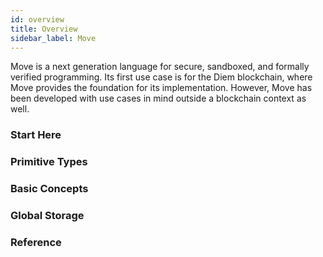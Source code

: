 ```yaml
---
id: overview
title: Overview
sidebar_label: Move
---
```


Move is a next generation language for secure, sandboxed, and formally verified programming. Its first use case is for the Diem blockchain, where Move provides the foundation for its implementation. However, Move has been developed with use cases in mind outside a blockchain context as well.

### Start Here

<CardsWrapper>
  <SimpleTextCard
    icon="img/introduction-to-move.svg"
    iconDark="img/introduction-to-move-dark.svg"
    overlay="Understand Move’s background, current status and architecture"
    title="Introduction"
    to="/docs/move/move-introduction"
  />
  <SimpleTextCard
    icon="img/modules-and-scripts.svg"
    iconDark="img/modules-and-scripts-dark.svg"
    overlay="Understand Move’s two different types of programs: Modules and Scripts"
    title="Modules and Scripts"
    to="/docs/move/move-modules-and-scripts"
  />
  <SimpleTextCard
    icon="img/placeholder.svg"
    iconDark="img/placeholder-dark.svg"
    overlay="Play with Move directly as you create coins with the language"
    title="First Tutorial: Creating Coins"
    to="/docs/move/move-tutorial-creating-coins"
  />
</CardsWrapper>

### Primitive Types

<CardsWrapper>
  <SimpleTextCard
    icon="img/integers-bool.svg"
    iconDark="img/integers-bool-dark.svg"
    overlay="Move supports three unsigned integer types: u8, u64, and u128"
    title="Integers"
    to="/docs/move/move-integers"
  />
  <SimpleTextCard
    icon="img/integers-bool.svg"
    iconDark="img/integers-bool-dark.svg"
    overlay="bool is Move's primitive type for boolean true and false values."
    title="Bool"
    to="/docs/move/move-bool"
  />
  <SimpleTextCard
    icon="img/address.svg"
    iconDark="img/address-dark.svg"
    overlay="address is a built-in type in Move that is used to represent locations in global storage"
    title="Address"
    to="/docs/move/move-address"
  />
  <SimpleTextCard
    icon="img/vector.svg"
    iconDark="img/vector-dark.svg"
    overlay="vector<T> is the only primitive collection type provided by Move"
    title="Vector"
    to="/docs/move/move-vector"
  />
  <SimpleTextCard
    icon="img/signer.svg"
    iconDark="img/signer-dark.svg"
    overlay="signer is a built-in Move resource type. A signer is a capability that allows the holder to act on behalf of a particular address"
    title="Signer"
    to="/docs/move/move-signer"
  />
  <SimpleTextCard
    icon="img/move-references.svg"
    iconDark="img/move-references-dark.svg"
    overlay="Move has two types of references: immutable & and mutable &mut"
    title="References"
    to="/docs/move/move-references"
  />
  <SimpleTextCard
    icon="img/tuples.svg"
    iconDark="img/tuples-dark.svg"
    overlay="In order to support multiple return values, Move has tuple-like expressions. We can consider unit() to be an empty tuple"
    title="Tuples and Unit"
    to="/docs/move/move-tuples-and-unit"
  />
</CardsWrapper>

### Basic Concepts

<CardsWrapper>
  <SimpleTextCard
    icon="img/local-variables-and-scopes.svg"
    iconDark="img/local-variables-and-scopes-dark.svg"
    overlay="Local variables in Move are lexically (statically) scoped"
    title="Local Variables and Scopes"
    to="/docs/move/move-variables"
  />
  <SimpleTextCard
    icon="img/abort-and-return.svg"
    iconDark="img/abort-and-return-dark.svg"
    overlay="return and abort are two control flow constructs that end execution, one for the current function and one for the entire transaction"
    title="Abort & Assert"
    to="/docs/move/move-abort-and-assert"
  />
  <SimpleTextCard
    icon="img/conditionals.svg"
    iconDark="img/conditionals-dark.svg"
    overlay="An if expression specifies that some code should only be evaluated if a certain condition is true"
    title="Conditionals"
    to="/docs/move/move-conditionals"
  />
  <SimpleTextCard
    icon="img/loops.svg"
    iconDark="img/loops-dark.svg"
    overlay="Move offers two constructs for looping: while and loop"
    title="While and Loop"
    to="/docs/move/move-while-and-loop"
  />
  <SimpleTextCard
    icon="img/functions.svg"
    iconDark="img/functions-dark.svg"
    overlay="Function syntax in Move is shared between module functions and script functions"
    title="Functions"
    to="/docs/move/move-functions"
  />
  <SimpleTextCard
    icon="img/structs-and-resources.svg"
    iconDark="img/structs-and-resources-dark.svg"
    overlay="A struct is a user-defined data structure containing typed fields. A resource is a kind of struct that cannot be copied and cannot be dropped"
    title="Structs and Resources"
    to="/docs/move/move-structs-and-resources"
  />
  <SimpleTextCard
    icon="img/constants.svg"
    iconDark="img/constants-dark.svg"
    overlay="Constants are a way of giving a name to shared, static values inside of a module or script"
    title="Constants"
    to="/docs/move/move-constants"
  />
  <SimpleTextCard
    icon="img/generics.svg"
    iconDark="img/generics-dark.svg"
    overlay="Generics can be used to define functions and structs over different input data types"
    title="Generics"
    to="/docs/move/move-generics"
  />
  <SimpleTextCard
    icon="img/equality.svg"
    iconDark="img/equality-dark.svg"
    overlay="Move supports two equality operations == and !="
    title="Equality"
    to="/docs/move/move-equality"
  />
  <SimpleTextCard
    icon="img/uses-and-aliases.svg"
    iconDark="img/uses-and-aliases-dark.svg"
    overlay="The use syntax can be used to create aliases to members in other modules"
    title="Uses & Aliases"
    to="/docs/move/move-uses-and-aliases"
  />
</CardsWrapper>

### Global Storage

<CardsWrapper>
  <SimpleTextCard
    icon="img/intro-to-global-storage.svg"
    iconDark="img/intro-to-global-storage-dark.svg"
    overlay="The purpose of Move programs is to read from and write to persistent global storage"
    title="Global Storage Structure"
    to="/docs/move/move-global-storage-structure"
  />
  <SimpleTextCard
    icon="img/intro-to-global-storage.svg"
    iconDark="img/intro-to-global-storage-dark.svg"
    overlay="Move programs can create, delete, and update resources in global storage using five instructions"
    title="Global Storage Operators"
    to="/docs/move/move-global-storage-operators"
  />
</CardsWrapper>

### Reference

<CardsWrapper>
  <SimpleTextCard
    icon="img/standard-library.svg"
    iconDark="img/standard-library-dark.svg"
    overlay="The Move standard library exposes interfaces that implement functionality on vectors, option types, error codes and fixed-point numbers"
    title="Standard Library"
    to="/docs/move/move-standard-library"
  />
  <SimpleTextCard
    icon="img/coding-conventions.svg"
    iconDark="img/coding-conventions-dark.svg"
    overlay="There are basic coding conventions when writing Move code"
    title="Coding Conventions"
    to="/docs/move/move-coding-conventions"
  />
</CardsWrapper>

